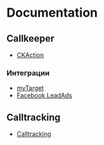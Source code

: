 # Documentation

## Callkeeper
* [CKAction](documentation/ckaction)
### Интеграции
* [myTarget](/documentation/integrations/mytarget/mytarget.md)
* [Facebook LeadAds](documentation/integrations/facebook/facebook_ru.md)

## Calltracking
* [Calltracking](/documentation/calltracking/calltracking_instruction.md)

